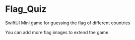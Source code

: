 # Flag_Quiz
SwiftUI
Mini game for guessing the flag of different countries

You can add more flag images to extend the game.
